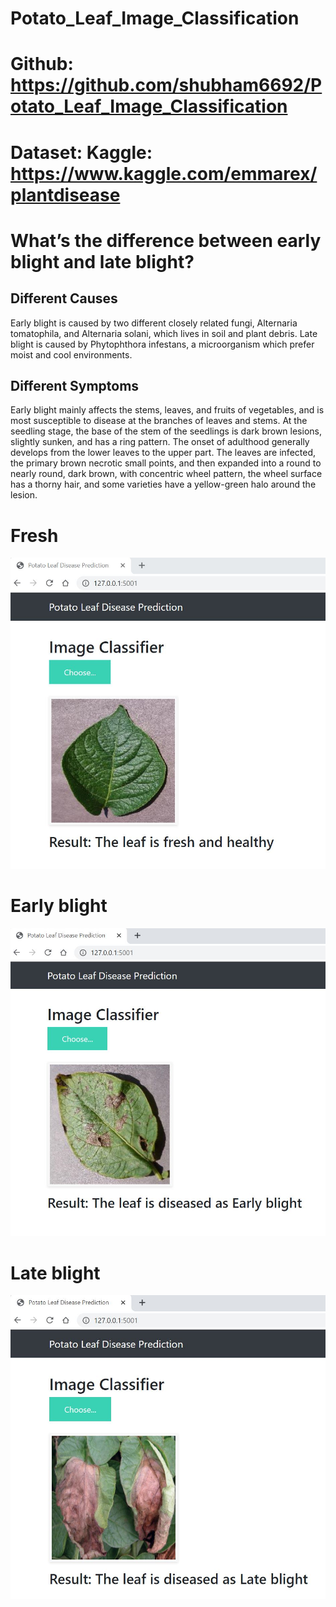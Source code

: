 # Potato_Leaf_Image_Classification

# Github: https://github.com/shubham6692/Potato_Leaf_Image_Classification

# Dataset: Kaggle: https://www.kaggle.com/emmarex/plantdisease

# What’s the difference between early blight and late blight?
## Different Causes
Early blight is caused by two different closely related fungi, Alternaria tomatophila, and Alternaria solani, which lives in soil and plant debris.
Late blight is caused by Phytophthora infestans, a microorganism which prefer moist and cool environments.
## Different Symptoms
Early blight mainly affects the stems, leaves, and fruits of vegetables, and is most susceptible to disease at the branches of leaves and stems. At the seedling stage, the base of the stem of the seedlings is dark brown lesions, slightly sunken, and has a ring pattern. The onset of adulthood generally develops from the lower leaves to the upper part. The leaves are infected, the primary brown necrotic small points, and then expanded into a round to nearly round, dark brown, with concentric wheel pattern, the wheel surface has a thorny hair, and some varieties have a yellow-green halo around the lesion.


# Fresh
![alt text](https://github.com/shubham6692/Potato_Leaf_Image_Classification/blob/master/Demo/demo1_fresh.JPG?raw=true)


# Early blight
![alt text](https://github.com/shubham6692/Potato_Leaf_Image_Classification/blob/master/Demo/demo2_early_blight.JPG?raw=true)


# Late blight
![alt text](https://github.com/shubham6692/Potato_Leaf_Image_Classification/blob/master/Demo/demo3_late_blight.JPG?raw=true)
